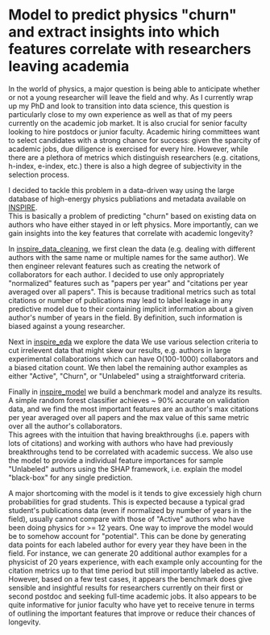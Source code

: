 # Model to predict physics "churn" and extract insights into which features correlate with researchers leaving academia

In the world of physics, a major question is being able to anticipate whether or not a young researcher will leave the field and why. 
As I currently wrap up my PhD and look to transition into data science, this question is particularly close to my own experience as well as that of my peers currently on the academic job market.
It is also crucial for senior faculty looking to hire postdocs or junior faculty. 
Academic hiring committees want to select candidates with a strong chance for success: given the sparcity of academic jobs, due diligence is exercised for every hire. 
However, while there are a plethora of metrics which distinguish researchers (e.g. citations, h-index, e-index, etc.) there is also a high degree of subjectivity in the selection process. 

I decided to tackle this problem in a data-driven way using the large database of high-energy physics publiations and metadata available on [INSPIRE](https://www.inspirehep.net).  
This is basically a problem of predicting "churn" based on existing data on authors who have either stayed in or left physics. 
More importantly, can we gain insights into the key features that correlate with academic longevity? 

In [inspire_data_cleaning](https://nbviewer.jupyter.org/github/vijayoct27/physics-churn/blob/master/inspire_data_cleaning.ipynb), we first clean the data (e.g. dealing with different authors with the same name or multiple names for the same author). 
We then engineer relevant features such as creating the network of collaborators for each author. 
I decided to use only appropriately "normalized" features such as "papers per year" and "citations per year averaged over all papers". 
This is because traditional metrics such as total citations or number of publications may lead to label leakage in any predictive model due to their containing implicit information about a given author's number of years in the field. 
By definition, such information is biased against a young researcher. 

Next in [inspire_eda](https://nbviewer.jupyter.org/github/vijayoct27/physics-churn/blob/master/inspire_eda.ipynb) we explore the data
We use various selection criteria to cut irrelevent data that might skew our results, e.g. authors in large experimental collaborations which can have O(100-1000) collaborators and a biased citation count. 
We then label the remaining author examples as either "Active", "Churn", or "Unlabeled" using a straightforward criteria. 

Finally in [inspire_model](https://nbviewer.jupyter.org/github/vijayoct27/physics-churn/blob/master/inspire_model.ipynb) we build a benchmark model and analyze its results. 
A simple random forest classifier achieves ~ 90% accurate on validation data, and we find the most important features are an author's max citations per year averaged over all papers and the max value of this same metric over all the author's collaborators.  
This agrees with the intuition that having breakthroughs (i.e. papers with lots of citations) and working with authors who have had previously breakthroughs tend to be correlated with academic success. 
We also use the model to provide a individual feature importances for sample "Unlabeled" authors using the SHAP framework, i.e. explain the model "black-box" for any single prediction. 

A major shortcoming with the model is it tends to give excessiely high churn probabilities for grad students. 
This is expected because a typical grad student's publications data (even if normalized by number of years in the field), usually cannot compare with those of "Active" authors who have been doing physics for >= 12 years.
One way to improve the model would be to somehow account for "potential".
This can be done by generating data points for each labeled author for every year they have been in the field. 
For instance, we can generate 20 additional author examples for a physicist of 20 years experience, with each example only accounting for the citation metrics up to that time period but still importantly labeled as active. 
However, based on a few test cases, it appears the benchmark does give sensible and insightful results for researchers currently on their first or second postdoc and seeking full-time academic jobs. 
It also appears to be quite informative for junior faculty who have yet to receive tenure in terms of outlining the important features that improve or reduce their chances of longevity. 




